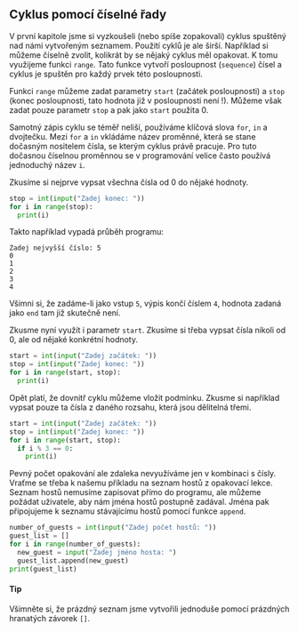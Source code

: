 ## Cyklus pomocí číselné řady

V první kapitole jsme si vyzkoušeli (nebo spíše zopakovali) cyklus spuštěný nad námi vytvořeným seznamem. Použití cyklů je ale širší. Například si můžeme číselně zvolit, kolikrát by se nějaký cyklus měl opakovat. K tomu využijeme funkci `range`. Tato funkce vytvoří posloupnost (`sequence`) čísel a cyklus je spuštěn pro každý prvek této posloupnosti. 

Funkci `range` můžeme zadat parametry `start` (začátek posloupnosti) a `stop` (konec posloupnosti, tato hodnota již v posloupnosti není !). Můžeme však zadat pouze parametr `stop` a pak jako `start` použita 0.

Samotný zápis cyklu se téměř neliší, používáme klíčová slova `for`, `in` a dvojtečku. Mezi `for` a `in` vkládáme název proměnné, která se stane dočasným nositelem čísla, se kterým cyklus právě pracuje. Pro tuto dočasnou číselnou proměnnou se v programování velice často používá jednoduchý název `i`.

Zkusíme si nejprve vypsat všechna čísla od 0 do nějaké hodnoty.

```py
stop = int(input("Zadej konec: "))
for i in range(stop):
  print(i)
```

Takto například vypadá průběh programu:

```
Zadej nejvyšší číslo: 5
0
1
2
3
4
```

Všimni si, že zadáme-li jako vstup `5`, výpis končí číslem `4`, hodnota zadaná jako `end` tam již skutečně není.

Zkusme nyní využít i parametr `start`. Zkusíme si třeba vypsat čísla nikoli od 0, ale od nějaké konkrétní hodnoty.

```py
start = int(input("Zadej začátek: "))
stop = int(input("Zadej konec: "))
for i in range(start, stop):
  print(i)
```

Opět platí, že dovnitř cyklu můžeme vložit podmínku. Zkusme si například vypsat pouze ta čísla z daného rozsahu, která jsou dělitelná třemi.

```py
start = int(input("Zadej začátek: "))
stop = int(input("Zadej konec: "))
for i in range(start, stop):
  if i % 3 == 0:
    print(i)
```

Pevný počet opakování ale zdaleka nevyužíváme jen v kombinaci s čísly. Vraťme se třeba k našemu příkladu na seznam hostů z opakovací lekce. Seznam hostů nemusíme zapisovat přímo do programu, ale můžeme požádat uživatele, aby nám jména hostů postupně zadával. Jména pak připojujeme k seznamu stávajícímu hostů pomocí funkce `append`.

```py
number_of_guests = int(input("Zadej počet hostů: "))
guest_list = []
for i in range(number_of_guests):
  new_guest = input("Zadej jméno hosta: ")
  guest_list.append(new_guest)
print(guest_list)
```

#### Tip

Všimněte si, že prázdný seznam jsme vytvořili jednoduše pomocí prázdných hranatých závorek `[]`.
